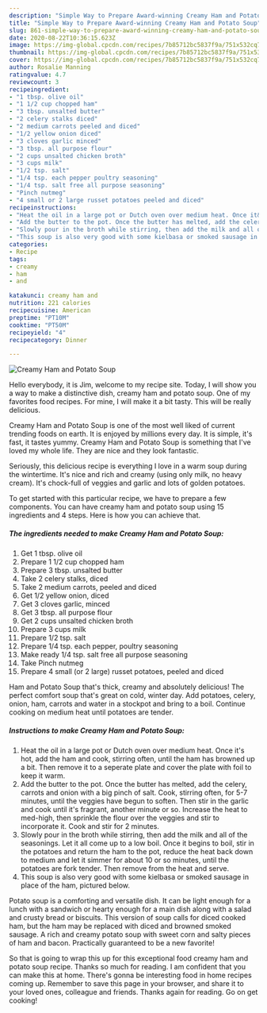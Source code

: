 ```yaml
---
description: "Simple Way to Prepare Award-winning Creamy Ham and Potato Soup"
title: "Simple Way to Prepare Award-winning Creamy Ham and Potato Soup"
slug: 861-simple-way-to-prepare-award-winning-creamy-ham-and-potato-soup
date: 2020-08-22T10:36:15.623Z
image: https://img-global.cpcdn.com/recipes/7b85712bc5837f9a/751x532cq70/creamy-ham-and-potato-soup-recipe-main-photo.jpg
thumbnail: https://img-global.cpcdn.com/recipes/7b85712bc5837f9a/751x532cq70/creamy-ham-and-potato-soup-recipe-main-photo.jpg
cover: https://img-global.cpcdn.com/recipes/7b85712bc5837f9a/751x532cq70/creamy-ham-and-potato-soup-recipe-main-photo.jpg
author: Rosalie Manning
ratingvalue: 4.7
reviewcount: 3
recipeingredient:
- "1 tbsp. olive oil"
- "1 1/2 cup chopped ham"
- "3 tbsp. unsalted butter"
- "2 celery stalks diced"
- "2 medium carrots peeled and diced"
- "1/2 yellow onion diced"
- "3 cloves garlic minced"
- "3 tbsp. all purpose flour"
- "2 cups unsalted chicken broth"
- "3 cups milk"
- "1/2 tsp. salt"
- "1/4 tsp. each pepper poultry seasoning"
- "1/4 tsp. salt free all purpose seasoning"
- "Pinch nutmeg"
- "4 small or 2 large russet potatoes peeled and diced"
recipeinstructions:
- "Heat the oil in a large pot or Dutch oven over medium heat. Once it&#39;s hot, add the ham and cook, stirring often, until the ham has browned up a bit. Then remove it to a seperate plate and cover the plate with foil to keep it warm."
- "Add the butter to the pot. Once the butter has melted, add the celery, carrots and onion with a big pinch of salt. Cook, stirring often, for 5-7 minutes, until the veggies have begun to soften. Then stir in the garlic and cook until it&#39;s fragrant, another minute or so. Increase the heat to med-high, then sprinkle the flour over the veggies and stir to incorporate it. Cook and stir for 2 minutes."
- "Slowly pour in the broth while stirring, then add the milk and all of the seasonings. Let it all come up to a low boil. Once it begins to boil, stir in the potatoes and return the ham to the pot, reduce the heat back down to medium and let it simmer for about 10 or so minutes, until the potatoes are fork tender. Then remove from the heat and serve."
- "This soup is also very good with some kielbasa or smoked sausage in place of the ham, pictured below."
categories:
- Recipe
tags:
- creamy
- ham
- and

katakunci: creamy ham and 
nutrition: 221 calories
recipecuisine: American
preptime: "PT10M"
cooktime: "PT50M"
recipeyield: "4"
recipecategory: Dinner

---
```



![Creamy Ham and Potato Soup](https://img-global.cpcdn.com/recipes/7b85712bc5837f9a/751x532cq70/creamy-ham-and-potato-soup-recipe-main-photo.jpg)

Hello everybody, it is Jim, welcome to my recipe site. Today, I will show you a way to make a distinctive dish, creamy ham and potato soup. One of my favorites food recipes. For mine, I will make it a bit tasty. This will be really delicious.

Creamy Ham and Potato Soup is one of the most well liked of current trending foods on earth. It is enjoyed by millions every day. It is simple, it's fast, it tastes yummy. Creamy Ham and Potato Soup is something that I've loved my whole life. They are nice and they look fantastic.

Seriously, this delicious recipe is everything I love in a warm soup during the wintertime. It&#39;s nice and rich and creamy (using only milk, no heavy cream). It&#39;s chock-full of veggies and garlic and lots of golden potatoes.


To get started with this particular recipe, we have to prepare a few components. You can have creamy ham and potato soup using 15 ingredients and 4 steps. Here is how you can achieve that.

<!--inarticleads1-->

##### The ingredients needed to make Creamy Ham and Potato Soup:

1. Get 1 tbsp. olive oil
1. Prepare 1 1/2 cup chopped ham
1. Prepare 3 tbsp. unsalted butter
1. Take 2 celery stalks, diced
1. Take 2 medium carrots, peeled and diced
1. Get 1/2 yellow onion, diced
1. Get 3 cloves garlic, minced
1. Get 3 tbsp. all purpose flour
1. Get 2 cups unsalted chicken broth
1. Prepare 3 cups milk
1. Prepare 1/2 tsp. salt
1. Prepare 1/4 tsp. each pepper, poultry seasoning
1. Make ready 1/4 tsp. salt free all purpose seasoning
1. Take Pinch nutmeg
1. Prepare 4 small (or 2 large) russet potatoes, peeled and diced


Ham and Potato Soup that&#39;s thick, creamy and absolutely delicious! The perfect comfort soup that&#39;s great on cold, winter day. Add potatoes, celery, onion, ham, carrots and water in a stockpot and bring to a boil. Continue cooking on medium heat until potatoes are tender. 

<!--inarticleads2-->

##### Instructions to make Creamy Ham and Potato Soup:

1. Heat the oil in a large pot or Dutch oven over medium heat. Once it&#39;s hot, add the ham and cook, stirring often, until the ham has browned up a bit. Then remove it to a seperate plate and cover the plate with foil to keep it warm.
1. Add the butter to the pot. Once the butter has melted, add the celery, carrots and onion with a big pinch of salt. Cook, stirring often, for 5-7 minutes, until the veggies have begun to soften. Then stir in the garlic and cook until it&#39;s fragrant, another minute or so. Increase the heat to med-high, then sprinkle the flour over the veggies and stir to incorporate it. Cook and stir for 2 minutes.
1. Slowly pour in the broth while stirring, then add the milk and all of the seasonings. Let it all come up to a low boil. Once it begins to boil, stir in the potatoes and return the ham to the pot, reduce the heat back down to medium and let it simmer for about 10 or so minutes, until the potatoes are fork tender. Then remove from the heat and serve.
1. This soup is also very good with some kielbasa or smoked sausage in place of the ham, pictured below.


Potato soup is a comforting and versatile dish. It can be light enough for a lunch with a sandwich or hearty enough for a main dish along with a salad and crusty bread or biscuits. This version of soup calls for diced cooked ham, but the ham may be replaced with diced and browned smoked sausage. A rich and creamy potato soup with sweet corn and salty pieces of ham and bacon. Practically guaranteed to be a new favorite! 

So that is going to wrap this up for this exceptional food creamy ham and potato soup recipe. Thanks so much for reading. I am confident that you can make this at home. There's gonna be interesting food in home recipes coming up. Remember to save this page in your browser, and share it to your loved ones, colleague and friends. Thanks again for reading. Go on get cooking!
